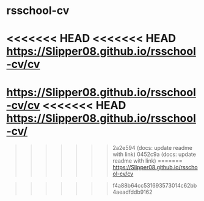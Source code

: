 # rsschool-cv
<<<<<<< HEAD
<<<<<<< HEAD
https://Slipper08.github.io/rsschool-cv/cv
=======
https://Slipper08.github.io/rsschool-cv/cv
<<<<<<< HEAD
https://Slipper08.github.io/rsschool-cv/
=======
>>>>>>> 2a2e594 (docs: update readme with link)
>>>>>>> 0452c9a (docs: update readme with link)
=======
https://Slipper08.github.io/rsschool-cv/cv

>>>>>>> f4a88b64cc531693573014c62bb4aeadfddb9162
